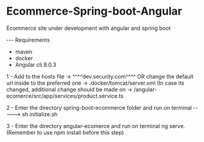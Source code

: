# Ecommerce-Spring-boot-Angular
Ecommerce site under development with angular and spring boot

--- Requirements

- maven
- docker
- Angular cli 8.0.3



1 - Add to the hosts file -> ^^^^dev.security.com^^^^ OR change the default url inside to the preferred one -> .docker/tomcat/server.xml
(In case its changed, additional change should be made on -> /angular-ecomerce/src/app/services/product.service.ts

2 - Enter the directory spring-boot-ecommerce folder and run on terminal -----> sh initialize.sh

3 - Enter the directory angular-ecomerce and run on terminal ng serve. 
(Remember to use npm install before this step)
